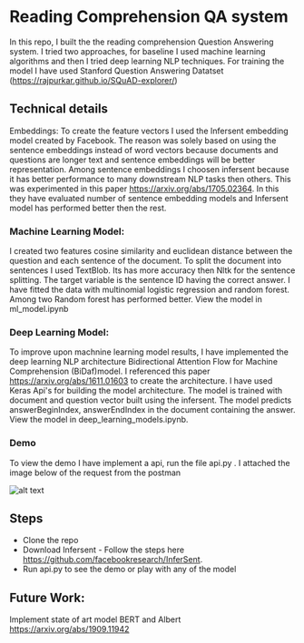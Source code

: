 # Reading Comprehension QA system
In this repo, I built the the reading comprehension Question Answering system. I tried two approaches, for baseline I used machine learning algorithms and then I tried deep learning NLP techniques. 
For training the model I have used Stanford Question Answering Datatset (https://rajpurkar.github.io/SQuAD-explorer/)

## Technical details
Embeddings: To create the feature vectors I used the Infersent embedding model created by Facebook. The reason was solely based on using the sentence embeddings instead of word vectors because documents and questions are longer text and sentence embeddings will be better representation. Among sentence embeddings I choosen infersent because it has better performance to many downstream NLP tasks then others. This was experimented in this paper https://arxiv.org/abs/1705.02364. In this they have evaluated number of sentence embedding models and Infersent model has performed better then the rest.

### Machine Learning Model:
I created two features cosine similarity and euclidean distance between the question and each sentence of the document. To split the document into sentences I used TextBlob. Its has more accuracy then Nltk for the sentence splitting. The target variable is the sentence ID having the correct answer. I have fitted the data with  multinomial logistic regression and random forest. Among two Random forest has performed better. View the model in ml_model.ipynb

### Deep Learning Model: 
To improve upon machnine learning model results, I have implemented the deep learning NLP architecture Bidirectional Attention Flow for Machine Comprehension (BiDaf)model. I referenced this paper https://arxiv.org/abs/1611.01603 to create the architecture. I have used Keras Api's for building the model architecture. The model is trained with document and question vector built using the infersent. The model predicts answerBeginIndex, answerEndIndex in the document containing the answer. View the model in deep_learning_models.ipynb.

### Demo
To view the demo I have implement a api, run the file api.py . I attached the image below of the request from the postman

![alt text](https://github.com/rajatgermany/qa-nlp/master/img/demo.png)


## Steps
- Clone the repo 
- Download Infersent - Follow the steps here https://github.com/facebookresearch/InferSent.
- Run api.py to see the demo or play with any of the model

## Future Work: 
Implement state of art model BERT and Albert https://arxiv.org/abs/1909.11942
